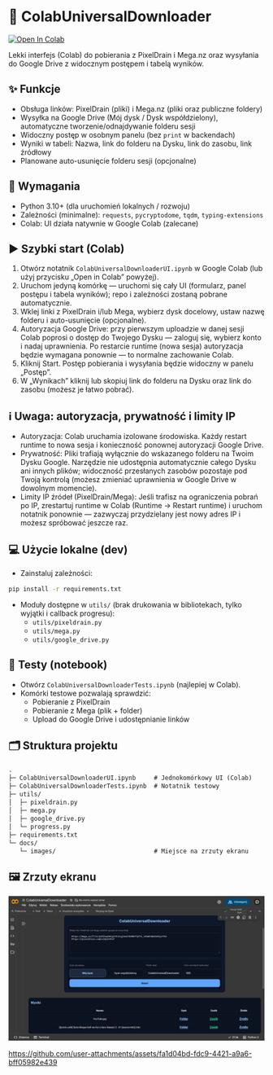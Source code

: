 # 🚀 ColabUniversalDownloader

[![Open In Colab](https://colab.research.google.com/assets/colab-badge.svg)](https://colab.research.google.com/drive/1bhMiOZJkjIofJhf3F9722piF4GM-vYpZ?usp=sharing)

Lekki interfejs (Colab) do pobierania z PixelDrain i Mega.nz oraz wysyłania do Google Drive z widocznym postępem i tabelą wyników.

## ✨ Funkcje
- Obsługa linków: PixelDrain (pliki) i Mega.nz (pliki oraz publiczne foldery)
- Wysyłka na Google Drive (Mój dysk / Dysk współdzielony), automatyczne tworzenie/odnajdywanie folderu sesji
- Widoczny postęp w osobnym panelu (bez `print` w backendach)
- Wyniki w tabeli: Nazwa, link do folderu na Dysku, link do zasobu, link źródłowy
- Planowane auto-usunięcie folderu sesji (opcjonalne)

## 🧩 Wymagania
- Python 3.10+ (dla uruchomień lokalnych / rozwoju)
- Zależności (minimalne): `requests`, `pycryptodome`, `tqdm`, `typing-extensions`
- Colab: UI działa natywnie w Google Colab (zalecane)

## ▶️ Szybki start (Colab)
1. Otwórz notatnik `ColabUniversalDownloaderUI.ipynb` w Google Colab (lub użyj przycisku „Open in Colab” powyżej).
2. Uruchom jedyną komórkę — uruchomi się cały UI (formularz, panel postępu i tabela wyników); repo i zależności zostaną pobrane automatycznie.
3. Wklej linki z PixelDrain i/lub Mega, wybierz dysk docelowy, ustaw nazwę folderu i auto-usunięcie (opcjonalne).
4. Autoryzacja Google Drive: przy pierwszym uploadzie w danej sesji Colab poprosi o dostęp do Twojego Dysku — zaloguj się, wybierz konto i nadaj uprawnienia. Po restarcie runtime (nowa sesja) autoryzacja będzie wymagana ponownie — to normalne zachowanie Colab.
5. Kliknij Start. Postęp pobierania i wysyłania będzie widoczny w panelu „Postęp”.
6. W „Wynikach” kliknij lub skopiuj link do folderu na Dysku oraz link do zasobu (możesz je łatwo pobrać).

## ℹ️ Uwaga: autoryzacja, prywatność i limity IP
- Autoryzacja: Colab uruchamia izolowane środowiska. Każdy restart runtime to nowa sesja i konieczność ponownej autoryzacji Google Drive.
- Prywatność: Pliki trafiają wyłącznie do wskazanego folderu na Twoim Dysku Google. Narzędzie nie udostępnia automatycznie całego Dysku ani innych plików; widoczność przesłanych zasobów pozostaje pod Twoją kontrolą (możesz zmieniać uprawnienia w Google Drive w dowolnym momencie).
- Limity IP źródeł (PixelDrain/Mega): Jeśli trafisz na ograniczenia pobrań po IP, zrestartuj runtime w Colab (Runtime → Restart runtime) i uruchom notatnik ponownie — zazwyczaj przydzielany jest nowy adres IP i możesz spróbować jeszcze raz.

## 💻 Użycie lokalne (dev)
- Zainstaluj zależności:
```bash
pip install -r requirements.txt
```
- Moduły dostępne w `utils/` (brak drukowania w bibliotekach, tylko wyjątki i callback progresu):
  - `utils/pixeldrain.py`
  - `utils/mega.py`
  - `utils/google_drive.py`

## 🧪 Testy (notebook)
- Otwórz `ColabUniversalDownloaderTests.ipynb` (najlepiej w Colab).
- Komórki testowe pozwalają sprawdzić:
  - Pobieranie z PixelDrain
  - Pobieranie z Mega (plik + folder)
  - Upload do Google Drive i udostępnianie linków

## 🗂️ Struktura projektu
```
.
├─ ColabUniversalDownloaderUI.ipynb     # Jednokomórkowy UI (Colab)
├─ ColabUniversalDownloaderTests.ipynb  # Notatnik testowy
├─ utils/
│  ├─ pixeldrain.py
│  ├─ mega.py
│  ├─ google_drive.py
│  └─ progress.py
├─ requirements.txt
└─ docs/
   └─ images/                           # Miejsce na zrzuty ekranu
```

## 🖼️ Zrzuty ekranu

![cud.png](docs/images/cud.png)

https://github.com/user-attachments/assets/fa1d04bd-fdc9-4421-a9a6-bff05982e439
